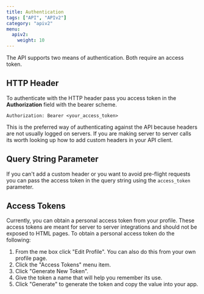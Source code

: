 ```yaml
---
title: Authentication
tags: ["API", "APIv2"]
category: "apiv2"
menu:
  apiv2:
    weight: 10
---
```


The API supports two means of authentication. Both require an access token.

## HTTP Header

To authenticate with the HTTP header pass you access token in the **Authorization** field with the bearer scheme.

```
Authorization: Bearer <your_access_token>
```

This is the preferred way of authenticating against the API because headers are not usually logged on servers. If you are making server to server calls its worth looking up how to add custom headers in your API client.

## Query String Parameter

If you can't add a custom header or you want to avoid pre-flight requests you can pass the access token in the query string using the `access_token` parameter.

## Access Tokens

Currently, you can obtain a personal access token from your profile. These access tokens are meant for server to server integrations and should not be exposed to HTML pages. To obtain a personal access token do the following:

1. From the me box click "Edit Profile". You can also do this from your own profile page.
2. Click the "Access Tokens" menu item.
3. Click "Generate New Token".
4. Give the token a name that will help you remember its use.
5. Click "Generate" to generate the token and copy the value into your app.


